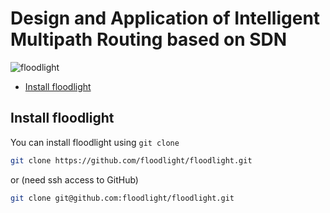 
# Design and Application of Intelligent Multipath Routing based on SDN <!-- omit in toc -->

![floodlight](https://shields.io/badge/floodlight-master-red)

- [Install floodlight](#install-floodlight)


## Install floodlight

You can install floodlight using `git clone`

```sh
git clone https://github.com/floodlight/floodlight.git
```
or (need ssh access to GitHub)
```sh
git clone git@github.com:floodlight/floodlight.git
```
